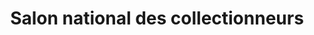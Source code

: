 ---
title: "Salon national des collectionneurs"
url: /drummondville/salon-national-des-collectionneurs/
shop: antiques
---
